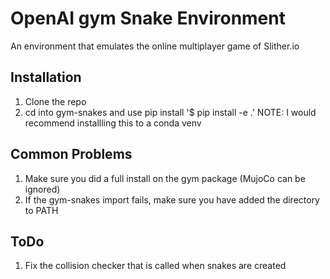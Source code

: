 # OpenAI gym Snake Environment

An environment that emulates the online multiplayer game of Slither.io

## Installation
1. Clone the repo
2. cd into gym-snakes and use pip install
'$ pip install -e .' NOTE: I would recommend installling this to a conda venv

## Common Problems
1. Make sure you did a full install on the gym package (MujoCo can be ignored)
2. If the gym-snakes import fails, make sure you have added the directory to PATH

## ToDo
1. Fix the collision checker that is called when snakes are created


